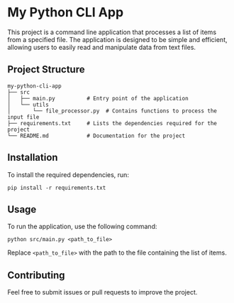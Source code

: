 # My Python CLI App

This project is a command line application that processes a list of items from a specified file. The application is designed to be simple and efficient, allowing users to easily read and manipulate data from text files.

## Project Structure

```
my-python-cli-app
├── src
│   ├── main.py          # Entry point of the application
│   └── utils
│       └── file_processor.py  # Contains functions to process the input file
├── requirements.txt     # Lists the dependencies required for the project
└── README.md            # Documentation for the project
```

## Installation

To install the required dependencies, run:

```
pip install -r requirements.txt
```

## Usage

To run the application, use the following command:

```
python src/main.py <path_to_file>
```

Replace `<path_to_file>` with the path to the file containing the list of items.

## Contributing

Feel free to submit issues or pull requests to improve the project.